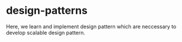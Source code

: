 # design-patterns
Here, we learn and implement design pattern which are neccessary to develop scalable design pattern.
